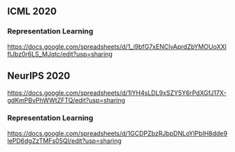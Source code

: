 ## ICML 2020

### Representation Learning

https://docs.google.com/spreadsheets/d/1_i9bfG7xENClvAprdZbYMOUoXXlflJbz0r6LS_MJqtc/edit?usp=sharing

## NeurIPS 2020

https://docs.google.com/spreadsheets/d/1IYH4sLDL9xSZY5Y6rPdXGfJ17X-gdKmPBvPhWWtZFTQ/edit?usp=sharing

### Representation Learning

https://docs.google.com/spreadsheets/d/1GCDPZbzRJbpDNLoYIPbIH8dde9lePD6dgZzTMFs05QI/edit?usp=sharing

